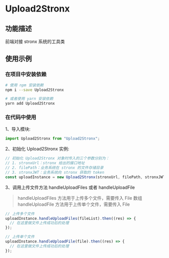 # Upload2Stronx

## 功能描述

前端对接 stronx 系统的工具类

## 使用示例

### 在项目中安装依赖

```bash
# 使用 npm 安装依赖
npm i --save Upload2Stronx

# 或者使用 yarn 安装依赖
yarn add Upload2Stronx
```

### 在代码中使用

1、导入模块:

```javascript
import Upload2Stronx from "Upload2Stronx";
```

2、初始化 Upload2Stronx 实例:

```javascript
// 初始化 Upload2Stronx 对象时传入的三个参数分别为：
// 1. stronxUrl：stronx 给出的接口地址
// 2. filePath：业务系统在 stronx 的文件存储目录
// 3. stronxJWT：业务系统向 stronx 获取的 token
const uploadInstance = new Upload2Stronx(stronxUrl, filePath, stronxJWT);
```

3、调用上传文件方法 handleUploadFiles 或者 handleUploadFile

> handleUploadFiles 方法用于上传多个文件，需要传入 File 数组
> handleUploadFile 方法用于上传单个文件，需要传入 File

```javascript
// 上传多个文件
uploadInstance.handleUploadFiles(fileList).then((res) => {
  // 在这里做文件上传成功后的处理
});

// 上传单个文件
uploadInstance.handleUploadFile(file).then((res) => {
  // 在这里做文件上传成功后的处理
});
```
